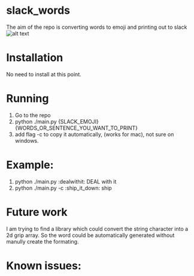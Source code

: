 # slack_words
The aim of the repo is converting words to emoji and printing out to slack
![alt text](http://haostool.appspot.com/static/deal_with_it.png)

# Installation
No need to install at this point.

# Running
1. Go to the repo
2. python ./main.py {SLACK_EMOJI} {WORDS_OR_SENTENCE_YOU_WANT_TO_PRINT}
3. add flag -c to copy it automatically, (works for mac), not sure on windows.

# Example: 
1. python ./main.py :dealwithit: DEAL with it
2. python ./main.py -c :ship_it_down: ship

# Future work
I am trying to find a library which could convert the string character into a 2d grip array. So the word could be automatically generated without manully create the formating.

# Known issues:
